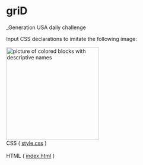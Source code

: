 # griD
_Generation USA daily challenge

Input CSS declarations to imitate the following image:

<img src="https://files.slack.com/files-pri/T01HL7SPH3J-F02KLPZSHAP/expected-end-product.png" width='250px' height='250px' alt='picture of colored blocks with descriptive names'/>

<section>
  CSS (
    <a href='https://generation-learners.slack.com/files/U01U20P44KE/F02KE25RAUW/floats.css'>style.css</a>
  )
    <br>
    <br>
  HTML (
    <a href='https://generation-learners.slack.com/files/U01U20P44KE/F02KP0J1KU4/floats.html'>index.html</a>
  )
</section>
